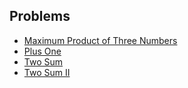 ## Problems
- [Maximum Product of Three Numbers](https://github.com/nityanaki/leetcode/tree/main/easy/maxproductthreenums)
- [Plus One](https://github.com/nityanaki/leetcode/tree/main/easy/plusone)
- [Two Sum](https://github.com/nityanaki/leetcode/tree/main/easy/twosum)
- [Two Sum II](https://github.com/nityanaki/leetcode/tree/main/easy/twosum2)
